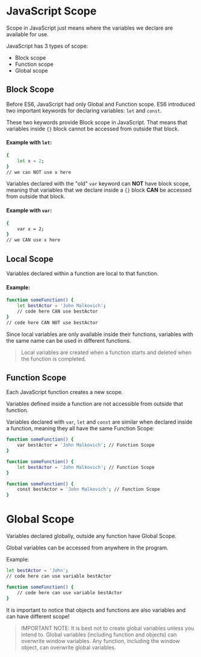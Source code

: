 # JavaScript Scope


Scope in JavaScript just means where the variables we declare are available for use.

JavaScript has 3 types of scope:

- Block scope
- Function scope
- Global scope

## Block Scope

Before ES6, JavaScript had only Global and Function scope. ES6 introduced two important keywords for declaring variables: `let` and `const`.

These two keywords provide Block scope in JavaScript. That means that variables inside `{}` block cannot be accessed from outside that block.

#### Example with `let`:

```sh
{
    let x = 2;
}
// we can NOT use x here
```

Variables declared with the "old" `var` keyword can **NOT** have block scope, meaning that variables that we declare inside a `{}` block **CAN** be accessed from outside that block.

#### Example with `var`:

```sh
{
    var x = 2;
}
// we CAN use x here
```

## Local Scope

Variables declared within a function are local to that function.

#### Example:

```sh
function someFunction() {
    let bestActor = 'John Malkovich';
    // code here CAN use bestActor
}
// code here CAN NOT use bestActor
```

Since local variables are only available inside their functions, variables with the same name can be used in different functions.

> Local variables are created when a function starts and deleted when the function is completed.

## Function Scope

Each JavaScript function creates a new scope.

Variables defined inside a function are not accessible from outside that function.

Variables declared with `var`, `let` and `const` are similar when declared inside a function, meaning they all have the same Function Scope:

```sh
function someFunction() {
    var bestActor = 'John Malkovich'; // Function Scope
}
```

```sh
function someFunction() {
    let bestActor = 'John Malkovich'; // Function Scope
}
```

```sh
function someFunction() {
    const bestActor = 'John Malkovich'; // Function Scope
}
```

# Global Scope

Variables declared globally, outside any function have Global Scope.

Global variables can be accessed from anywhere in the program.

Example:

```sh
let bestActor = 'John';
// code here can use variable bestActor

function someFunction() {
    // code here can use variable bestActor
}
```

It is important to notice that objects and functions are also variables and can have different scope!

> IMPORTANT NOTE: It is best not to create global variables unless you intend to. Global variables (including function and objects) can overwrite window variables. Any function, including the window object, can overwrite global variables.
